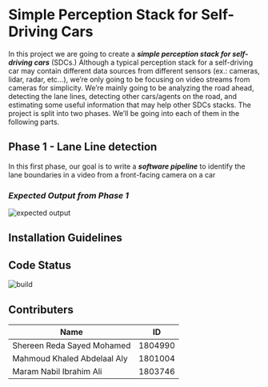 # Simple Perception Stack for Self-Driving Cars
In this project we are going to create a **_simple perception stack for self-driving cars_** (SDCs.) Although a typical perception stack for a self-driving car may contain different data sources from different sensors (ex.: cameras, lidar, radar, etc…), we’re only going to be focusing on video streams from cameras for simplicity. We’re mainly going to be analyzing the road ahead, detecting the lane lines, detecting other cars/agents on the road, and estimating some useful information that may help other SDCs stacks. The project is split into two phases. We’ll be going into each of them in the following parts.
## Phase 1 - Lane Line detection
In this first phase, our goal is to write a **_software pipeline_** to identify the lane boundaries in a video from a front-facing camera on a car
### _Expected Output from Phase 1_
![expected output](https://user-images.githubusercontent.com/54672453/163658944-d04f1d58-98ae-4017-b196-ba660c7d4a1b.png)

## Installation Guidelines

## Code Status
![build](https://img.shields.io/badge/Build-in%20progress-orange)

## Contributers

| **Name** | **ID** |
| --- | --- |
| Shereen Reda Sayed Mohamed | 1804990 |
| Mahmoud Khaled Abdelaal Aly | 1801004 |
| Maram Nabil Ibrahim Ali | 1803746 |
